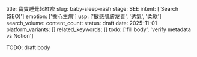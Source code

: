 title: 寶寶睡覺起紅疹
slug: baby-sleep-rash
stage: SEE
intent: ['Search (SEO)']
emotion: ['擔心生病']
usp: ['敏感肌膚友善', '透氣', '柔軟']
search_volume: 
content_count: 
status: draft
date: 2025-11-01
platform_variants: []
related_keywords: []
todo: ['fill body', 'verify metadata vs Notion']

TODO: draft body

